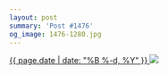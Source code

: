 ```yaml
---
layout: post
summary: 'Post #1476'
og_image: 1476-1280.jpg
---
```


<p>
 <time>
  <a href="/1476">
   {{ page.date | date: "%B %-d, %Y" }}
  </a>
 </time>
 <a href="/1476">
  <img sizes="(min-width: 700px) 50vw, calc(100vw - 2rem)" src="{{ site.assets_url }}/1476-640.jpg" srcset="{{ site.assets_url }}/1476-320.jpg 320w, {{ site.assets_url }}/1476-640.jpg 640w, {{ site.assets_url }}/1476-960.jpg 960w, {{ site.assets_url }}/1476-1280.jpg 1280w"/>
 </a>
</p>
